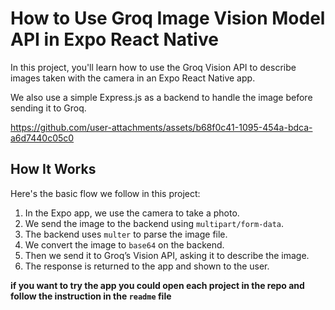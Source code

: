 # How to Use Groq Image Vision Model API in Expo React Native

In this project, you'll learn how to use the Groq Vision API to describe images taken with the camera in an Expo React Native app.

We also use a simple Express.js as a backend to handle the image before sending it to Groq.

https://github.com/user-attachments/assets/b68f0c41-1095-454a-bdca-a6d7440c05c0

## How It Works
Here's the basic flow we follow in this project:
1. In the Expo app, we use the camera to take a photo.
2. We send the image to the backend using `multipart/form-data`.
3. The backend uses `multer` to parse the image file.
4. We convert the image to `base64` on the backend.
5. Then we send it to Groq’s Vision API, asking it to describe the image.
6. The response is returned to the app and shown to the user.

**if you want to try the app you could open each project in the repo and follow the instruction in the `readme` file**
